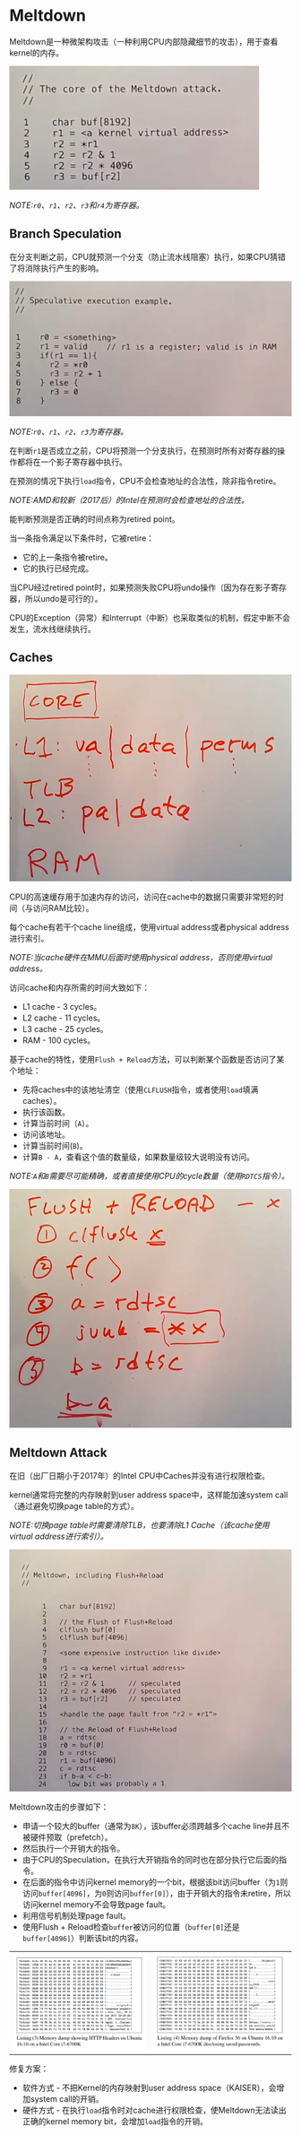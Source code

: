 # Meltdown

Meltdown是一种微架构攻击（一种利用CPU内部隐藏细节的攻击），用于查看kernel的内存。

![F1](./F1.jpg)

*NOTE:`r0`、`r1`、`r2`、`r3`和`r4`为寄存器。*

## Branch Speculation

在分支判断之前，CPU就预测一个分支（防止流水线阻塞）执行，如果CPU猜错了将消除执行产生的影响。

![F2](./F2.jpg)

*NOTE:`r0`、`r1`、`r2`、`r3`为寄存器。*

在判断`r1`是否成立之前，CPU将预测一个分支执行，在预测时所有对寄存器的操作都将在一个影子寄存器中执行。

在预测的情况下执行`load`指令，CPU不会检查地址的合法性，除非指令retire。

*NOTE:AMD和较新（2017后）的Intel在预测时会检查地址的合法性。*

能判断预测是否正确的时间点称为retired point。

当一条指令满足以下条件时，它被retire：
* 它的上一条指令被retire。
* 它的执行已经完成。

当CPU经过retired point时，如果预测失败CPU将undo操作（因为存在影子寄存器，所以undo是可行的）。

CPU的Exception（异常）和Interrupt（中断）也采取类似的机制，假定中断不会发生，流水线继续执行。

## Caches

![F3](./F3.jpg)

CPU的高速缓存用于加速内存的访问，访问在cache中的数据只需要非常短的时间（与访问RAM比较）。

每个cache有若干个cache line组成，使用virtual address或者physical address进行索引。

*NOTE:当cache硬件在MMU后面时使用physical address，否则使用virtual address。*

访问cache和内存所需的时间大致如下：
* L1 cache - 3 cycles。
* L2 cache - 11 cycles。
* L3 cache - 25 cycles。
* RAM - 100 cycles。

基于cache的特性，使用`Flush + Reload`方法，可以判断某个函数是否访问了某个地址：
* 先将caches中的该地址清空（使用`CLFLUSH`指令，或者使用`load`填满caches）。
* 执行该函数。
* 计算当前时间（`A`）。
* 访问该地址。
* 计算当前时间(`B`)。
* 计算`B - A`，查看这个值的数量级，如果数量级较大说明没有访问。

*NOTE:`A`和`B`需要尽可能精确，或者直接使用CPU的cycle数量（使用`RDTCS`指令）。*

![F4](./F4.jpg)

## Meltdown Attack

在旧（出厂日期小于2017年）的Intel CPU中Caches并没有进行权限检查。

kernel通常将完整的内存映射到user address space中，这样能加速system call（通过避免切换page table的方式）。

*NOTE:切换page table时需要清除TLB，也要清除L1 Cache（该cache使用virtual address进行索引）。*

![F5](./F5.jpg)

Meltdown攻击的步骤如下：
* 申请一个较大的buffer（通常为`8K`），该buffer必须跨越多个cache line并且不被硬件预取（prefetch）。
* 然后执行一个开销大的指令。
* 由于CPU的Speculation，在执行大开销指令的同时也在部分执行它后面的指令。
* 在后面的指令中访问kernel memory的一个bit，根据该bit访问buffer（为`1`则访问`buffer[4096]`，为`0`则访问`buffer[0]`），由于开销大的指令未retire，所以访问kernel memory不会导致page fault。
* 利用信号机制处理page fault。
* 使用Flush + Reload检查`buffer`被访问的位置（`buffer[0]`还是`buffer[4096]`）判断该bit的内容。

| | |
|-|-|
|![F6](./F6.jpg)|![F7](./F7.jpg)|

修复方案：
* 软件方式 - 不把Kernel的内存映射到user address space（KAISER），会增加system call的开销。
* 硬件方式 - 在执行`load`指令时对cache进行权限检查，使Meltdown无法读出正确的kernel memory bit，会增加`load`指令的开销。